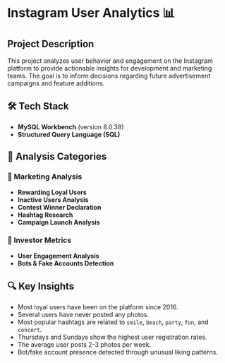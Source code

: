 # Instagram User Analytics 📊

## Project Description
This project analyzes user behavior and engagement on the Instagram platform to provide actionable insights for development and marketing teams. The goal is to inform decisions regarding future advertisement campaigns and feature additions.

## 🛠 Tech Stack
- **MySQL Workbench** (version 8.0.38)
- **Structured Query Language (SQL)**

## 📌 Analysis Categories

### 🎯 Marketing Analysis
- **Rewarding Loyal Users**
- **Inactive Users Analysis**
- **Contest Winner Declaration**
- **Hashtag Research**
- **Campaign Launch Analysis**

### 💼 Investor Metrics
- **User Engagement Analysis**
- **Bots & Fake Accounts Detection**

## 🔍 Key Insights
- Most loyal users have been on the platform since 2016.
- Several users have never posted any photos.
- Most popular hashtags are related to `smile`, `beach`, `party`, `fun`, and `concert`.
- Thursdays and Sundays show the highest user registration rates.
- The average user posts 2-3 photos per week.
- Bot/fake account presence detected through unusual liking patterns.
